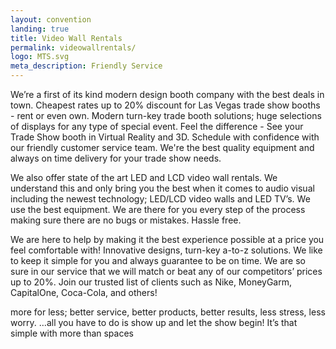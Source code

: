 ```yaml
---
layout: convention
landing: true
title: Video Wall Rentals
permalink: videowallrentals/
logo: MTS.svg
meta_description: Friendly Service
---
```


We’re a first of its kind modern design booth company with the best deals in town. Cheapest rates up to 20% discount for Las Vegas trade show booths - rent or even own. Modern turn-key trade booth solutions; huge selections of displays for any type of special event. Feel the difference - See your Trade Show booth in Virtual Reality and 3D. Schedule with confidence with our friendly customer service team. We're the best quality equipment and always on time delivery for your trade show needs.  

We also offer state of the art LED and LCD video wall rentals. We understand this and only bring you the best when it comes to audio visual including the newest technology; LED/LCD video walls and LED TV’s. We use the best equipment. We are there for you every step of the process making sure there are no bugs or mistakes. Hassle free.

We are here to help by making it the best experience possible at a price you feel comfortable with! Innovative designs, turn-key a-to-z solutions.  We like to keep it simple for you and always guarantee to be on time. We are so sure in our service that we will match or beat any of our competitors’ prices up to 20%. Join our trusted list of clients such as Nike, MoneyGarm, CapitalOne, Coca-Cola, and others!

more for less; better service, better products, better results, less stress, less worry.
…all you have to do is show up and let the show begin! It’s that simple with more than spaces
<br>
<br>
